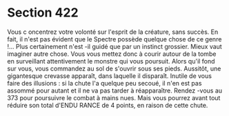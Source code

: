 # Section 422

Vous c oncentrez votre volonté sur l'esprit de la créature, sans succès. En fait, il n'est pas
évident que le Spectre possède quelque chose de ce genre !... Plus certainement n'est -il
guidé que par un instinct grossier. Mieux vaut imaginer autre chose. Vous vous mettez
donc à courir autour de la tombe en surveillant attentivement le monstre qui vous
poursuit. Alors qu'il fond sur vous, vous commandez au sol de s'ouvrir sous ses pieds.
Aussitôt, une gigantesque crevasse apparaît, dans laquelle il disparaît. Inutile  de vous
faire des illusions : si la chute l'a quelque peu secoué, il n'en est pas assommé pour autant
et il ne va pas tarder à réapparaître. Rendez -vous au  373  pour poursuivre le combat à
mains nues. Mais vous pourrez avant tout réduire son total d'ENDU RANCE de 4 points,
en raison de cette chute.